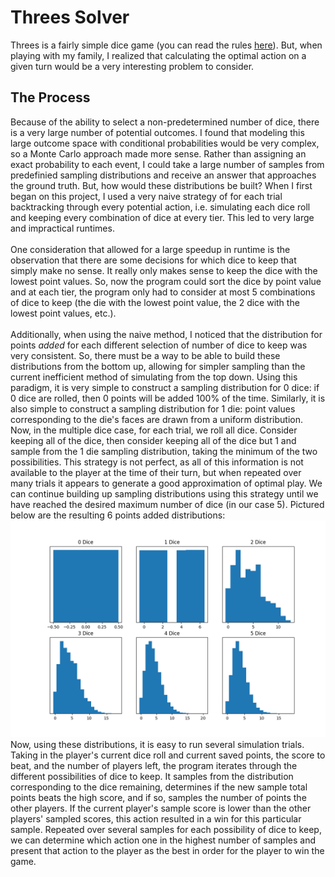 # Threes Solver
Threes is a fairly simple dice game (you can read the rules [here](http://www.dice-play.com/Games/Threes.htm)). But, when playing with my family, I realized that calculating the optimal action on a given turn would be a very interesting problem to consider. 

## The Process
Because of the ability to select a non-predetermined number of dice, there is a very large number of potential outcomes. I found that modeling this large outcome space with conditional probabilities would be very complex, so a Monte Carlo approach made more sense. Rather than assigning an exact probability to each event, I could take a large number of samples from predefinied sampling distributions and receive an answer that approaches the ground truth. But, how would these distributions be built?
When I first began on this project, I used a very naive strategy of for each trial backtracking through every potential action, i.e. simulating each dice roll and keeping every combination of dice at every tier. This led to very large and impractical runtimes. \
\
One consideration that allowed for a large speedup in runtime is the observation that there are some decisions for which dice to keep that simply make no sense. It really only makes sense to keep the dice with the lowest point values. So, now the program could sort the dice by point value and at each tier, the program only had to consider at most 5 combinations of dice to keep (the die with the lowest point value, the 2 dice with the lowest point values, etc.).
\
\
Additionally, when using the naive method, I noticed that the distribution for points *added* for each different selection of number of dice to keep was very consistent. So, there must be a way to be able to build these distributions from the bottom up, allowing for simpler sampling than the current inefficient method of simulating from the top down. Using this paradigm, it is very simple to construct a sampling distribution for 0 dice: if 0 dice are rolled, then 0 points will be added 100% of the time. Similarly, it is also simple to construct a sampling distribution for 1 die: point values corresponding to the die's faces are drawn from a uniform distribution. Now, in the multiple dice case, for each trial, we roll all dice. Consider keeping all of the dice, then consider keeping all of the dice but 1 and sample from the 1 die sampling distribution, taking the minimum of the two possibilities. This strategy is not perfect, as all of this information is not available to the player at the time of their turn, but when repeated over many trials it appears to generate a good approximation of optimal play. We can continue building up sampling distributions using this strategy until we have reached the desired maximum number of dice (in our case 5). Pictured below are the resulting 6 points added distributions:
![](visualizations/all_plot.png)
Now, using these distributions, it is easy to run several simulation trials. Taking in the player's current dice roll and current saved points, the score to beat, and the number of players left, the program iterates through the different possibilities of dice to keep. It samples from the distribution corresponding to the dice remaining, determines if the new sample total points beats the high score, and if so, samples the number of points the other players. If the current player's sample score is lower than the other players' sampled scores, this action resulted in a win for this particular sample. Repeated over several samples for each possibility of dice to keep, we can determine which action one in the highest number of samples and present that action to the player as the best in order for the player to win the game.
